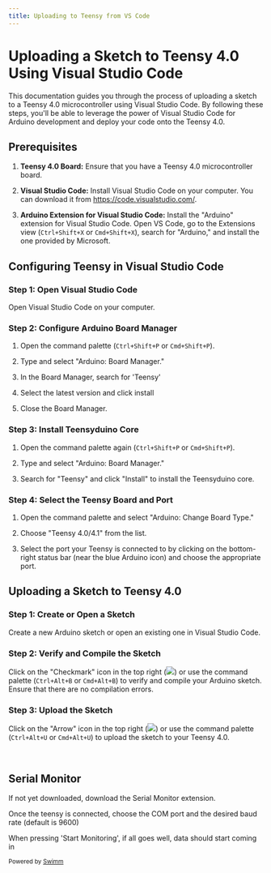 ```yaml
---
title: Uploading to Teensy from VS Code
---
```

# **Uploading a Sketch to Teensy 4.0 Using Visual Studio Code**

This documentation guides you through the process of uploading a sketch to a Teensy 4.0 microcontroller using Visual Studio Code. By following these steps, you'll be able to leverage the power of Visual Studio Code for Arduino development and deploy your code onto the Teensy 4.0.

## **Prerequisites**

1. **Teensy 4.0 Board:** Ensure that you have a Teensy 4.0 microcontroller board.

2. **Visual Studio Code:** Install Visual Studio Code on your computer. You can download it from https://code.visualstudio.com/.

3. **Arduino Extension for Visual Studio Code:** Install the "Arduino" extension for Visual Studio Code. Open VS Code, go to the Extensions view (`Ctrl+Shift+X` or `Cmd+Shift+X`), search for "Arduino," and install the one provided by Microsoft.

## **Configuring Teensy in Visual Studio Code**

### **Step 1: Open Visual Studio Code**

Open Visual Studio Code on your computer.

### **Step 2: Configure Arduino Board Manager**

1. Open the command palette (`Ctrl+Shift+P` or `Cmd+Shift+P`).

2. Type and select "Arduino: Board Manager."

3. In the Board Manager, search for 'Teensy'

4. Select the latest version and click install


1. Close the Board Manager.

### **Step 3: Install Teensyduino Core**

1. Open the command palette again (`Ctrl+Shift+P` or `Cmd+Shift+P`).

2. Type and select "Arduino: Board Manager."

3. Search for "Teensy" and click "Install" to install the Teensyduino core.

### **Step 4: Select the Teensy Board and Port**

1. Open the command palette and select "Arduino: Change Board Type."

2. Choose "Teensy 4.0/4.1" from the list.

3. Select the port your Teensy is connected to by clicking on the bottom-right status bar (near the blue Arduino icon) and choose the appropriate port.

## **Uploading a Sketch to Teensy 4.0**

### **Step 1: Create or Open a Sketch**

Create a new Arduino sketch or open an existing one in Visual Studio Code.

### **Step 2: Verify and Compile the Sketch**

Click on the "Checkmark" icon in the top right (![](https://firebasestorage.googleapis.com/v0/b/swimmio.appspot.com/o/repositories%2FZ2l0aHViJTNBJTNBUEFSU0VDX0NPREUlM0ElM0FhZGFtQmFjc28%3D%2Ffcd3d970-d49a-42db-be52-c970b71cf337.png?alt=media&token=722f3148-1104-4943-8e82-22f1a93e3b90)) or use the command palette (`Ctrl+Alt+B` or `Cmd+Alt+B`) to verify and compile your Arduino sketch. Ensure that there are no compilation errors.

### **Step 3: Upload the Sketch**

Click on the "Arrow" icon in the top right (![](https://firebasestorage.googleapis.com/v0/b/swimmio.appspot.com/o/repositories%2FZ2l0aHViJTNBJTNBUEFSU0VDX0NPREUlM0ElM0FhZGFtQmFjc28%3D%2F7b690c2b-8e1a-49a5-a913-5ace73cb4320.png?alt=media&token=bffc8828-ab6b-49eb-a236-3b8c297c27d0)) or use the command palette (`Ctrl+Alt+U` or `Cmd+Alt+U`) to upload the sketch to your Teensy 4.0.

&nbsp;

## Serial Monitor

If not yet downloaded, download the Serial Monitor extension.

Once the teensy is connected, choose the COM port and the desired baud rate (default is 9600)

When pressing 'Start Monitoring', if all goes well, data should start coming in

<SwmMeta version="3.0.0" repo-id="Z2l0aHViJTNBJTNBUEFSU0VDX0NPREUlM0ElM0FhZGFtQmFjc28=" repo-name="PARSEC_CODE"><sup>Powered by [Swimm](https://app.swimm.io/)</sup></SwmMeta>
